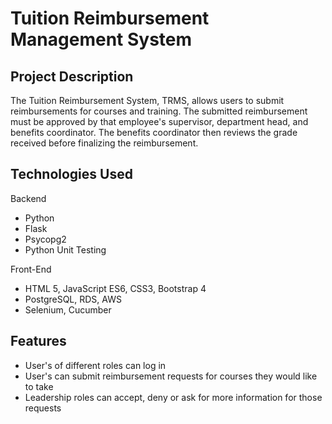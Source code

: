 # Tuition Reimbursement Management System

## Project Description

The Tuition Reimbursement System, TRMS, allows users to submit reimbursements for courses and training. The submitted reimbursement must be approved by that employee's supervisor, department head, and benefits coordinator. The benefits coordinator then reviews the grade received before finalizing the reimbursement.

## Technologies Used

Backend

- Python
- Flask
- Psycopg2
- Python Unit Testing

Front-End

- HTML 5, JavaScript ES6, CSS3, Bootstrap 4
- PostgreSQL, RDS, AWS
- Selenium, Cucumber

## Features

- User's of different roles can log in
- User's can submit reimbursement requests for courses they would like to take
- Leadership roles can accept, deny or ask for more information for those requests
